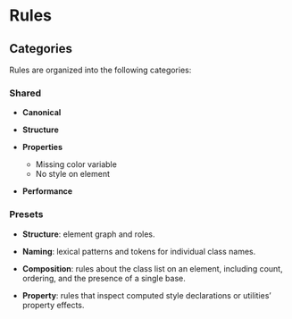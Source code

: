 # Rules

## Categories

Rules are organized into the following categories:

### Shared

- **Canonical**

- **Structure**

- **Properties**

  - Missing color variable
  - No style on element

- **Performance**

### Presets

- **Structure**: element graph and roles.

- **Naming**: lexical patterns and tokens for individual class names.

- **Composition**: rules about the class list on an element, including count, ordering, and the presence of a single base.

- **Property**: rules that inspect
  computed style declarations or utilities’ property effects.
